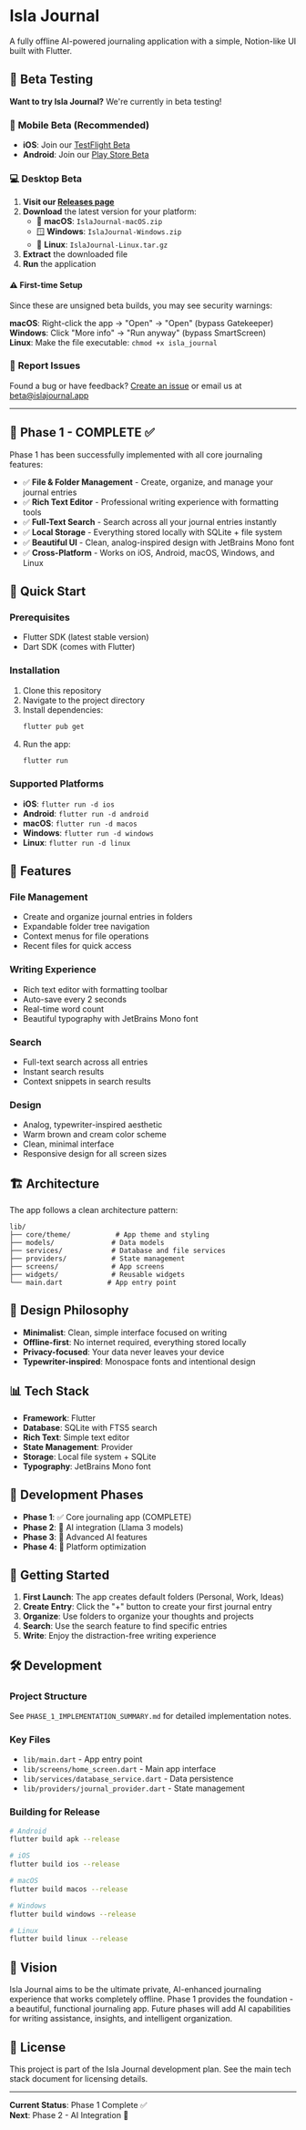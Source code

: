 # Isla Journal

A fully offline AI-powered journaling application with a simple, Notion-like UI built with Flutter.

## 🧪 **Beta Testing** 

**Want to try Isla Journal?** We're currently in beta testing!

### 📱 **Mobile Beta (Recommended)**
- **iOS**: Join our [TestFlight Beta](https://testflight.apple.com/join/YOUR_CODE) 
- **Android**: Join our [Play Store Beta](https://play.google.com/apps/testing/com.islajournal.app)

### 💻 **Desktop Beta**
1. **Visit our [Releases page](https://github.com/YOUR_USERNAME/isla-journal/releases)**
2. **Download** the latest version for your platform:
   - 🍎 **macOS**: `IslaJournal-macOS.zip`
   - 🪟 **Windows**: `IslaJournal-Windows.zip` 
   - 🐧 **Linux**: `IslaJournal-Linux.tar.gz`
3. **Extract** the downloaded file
4. **Run** the application

#### ⚠️ **First-time Setup**
Since these are unsigned beta builds, you may see security warnings:

**macOS**: Right-click the app → "Open" → "Open" (bypass Gatekeeper)
**Windows**: Click "More info" → "Run anyway" (bypass SmartScreen)  
**Linux**: Make the file executable: `chmod +x isla_journal`

### 🐛 **Report Issues**
Found a bug or have feedback? [Create an issue](https://github.com/YOUR_USERNAME/isla-journal/issues/new) or email us at beta@islajournal.app

---

## 🎯 Phase 1 - COMPLETE ✅

Phase 1 has been successfully implemented with all core journaling features:

- ✅ **File & Folder Management** - Create, organize, and manage your journal entries
- ✅ **Rich Text Editor** - Professional writing experience with formatting tools
- ✅ **Full-Text Search** - Search across all your journal entries instantly
- ✅ **Local Storage** - Everything stored locally with SQLite + file system
- ✅ **Beautiful UI** - Clean, analog-inspired design with JetBrains Mono font
- ✅ **Cross-Platform** - Works on iOS, Android, macOS, Windows, and Linux

## 🚀 Quick Start

### Prerequisites
- Flutter SDK (latest stable version)
- Dart SDK (comes with Flutter)

### Installation
1. Clone this repository
2. Navigate to the project directory
3. Install dependencies:
   ```bash
   flutter pub get
   ```
4. Run the app:
   ```bash
   flutter run
   ```

### Supported Platforms
- **iOS**: `flutter run -d ios`
- **Android**: `flutter run -d android`
- **macOS**: `flutter run -d macos`
- **Windows**: `flutter run -d windows`
- **Linux**: `flutter run -d linux`

## 📁 Features

### File Management
- Create and organize journal entries in folders
- Expandable folder tree navigation
- Context menus for file operations
- Recent files for quick access

### Writing Experience
- Rich text editor with formatting toolbar
- Auto-save every 2 seconds
- Real-time word count
- Beautiful typography with JetBrains Mono font

### Search
- Full-text search across all entries
- Instant search results
- Context snippets in search results

### Design
- Analog, typewriter-inspired aesthetic
- Warm brown and cream color scheme
- Clean, minimal interface
- Responsive design for all screen sizes

## 🏗️ Architecture

The app follows a clean architecture pattern:

```
lib/
├── core/theme/           # App theme and styling
├── models/              # Data models
├── services/            # Database and file services
├── providers/           # State management
├── screens/             # App screens
├── widgets/             # Reusable widgets
└── main.dart           # App entry point
```

## 🎨 Design Philosophy

- **Minimalist**: Clean, simple interface focused on writing
- **Offline-first**: No internet required, everything stored locally
- **Privacy-focused**: Your data never leaves your device
- **Typewriter-inspired**: Monospace fonts and intentional design

## 📊 Tech Stack

- **Framework**: Flutter
- **Database**: SQLite with FTS5 search
- **Rich Text**: Simple text editor
- **State Management**: Provider
- **Storage**: Local file system + SQLite
- **Typography**: JetBrains Mono font

## 🔄 Development Phases

- **Phase 1**: ✅ Core journaling app (COMPLETE)
- **Phase 2**: 🔄 AI integration (Llama 3 models)
- **Phase 3**: 🔄 Advanced AI features
- **Phase 4**: 🔄 Platform optimization

## 📖 Getting Started

1. **First Launch**: The app creates default folders (Personal, Work, Ideas)
2. **Create Entry**: Click the "+" button to create your first journal entry
3. **Organize**: Use folders to organize your thoughts and projects
4. **Search**: Use the search feature to find specific entries
5. **Write**: Enjoy the distraction-free writing experience

## 🛠️ Development

### Project Structure
See `PHASE_1_IMPLEMENTATION_SUMMARY.md` for detailed implementation notes.

### Key Files
- `lib/main.dart` - App entry point
- `lib/screens/home_screen.dart` - Main app interface
- `lib/services/database_service.dart` - Data persistence
- `lib/providers/journal_provider.dart` - State management

### Building for Release
```bash
# Android
flutter build apk --release

# iOS
flutter build ios --release

# macOS
flutter build macos --release

# Windows
flutter build windows --release

# Linux
flutter build linux --release
```

## 🎯 Vision

Isla Journal aims to be the ultimate private, AI-enhanced journaling experience that works completely offline. Phase 1 provides the foundation - a beautiful, functional journaling app. Future phases will add AI capabilities for writing assistance, insights, and intelligent organization.

## 📝 License

This project is part of the Isla Journal development plan. See the main tech stack document for licensing details.

---

**Current Status**: Phase 1 Complete ✅  
**Next**: Phase 2 - AI Integration 🤖
